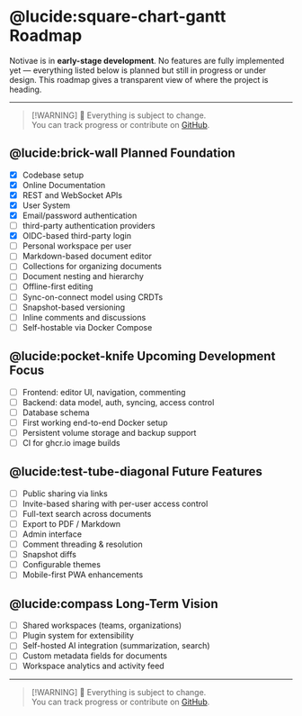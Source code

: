 # @lucide:square-chart-gantt Roadmap

Notivae is in **early-stage development**. No features are fully implemented yet — everything listed below is planned but still in progress or under design. This roadmap gives a transparent view of where the project is heading.

---

> [!WARNING] 🚧 Everything is subject to change.  
> You can track progress or contribute on [GitHub](https://github.com/notivae/notivae).

## @lucide:brick-wall Planned Foundation

- [X] Codebase setup
- [X] Online Documentation
- [X] REST and WebSocket APIs
- [X] User System
- [X] Email/password authentication
- [ ] third-party authentication providers
- [X] OIDC-based third-party login
- [ ] Personal workspace per user
- [ ] Markdown-based document editor
- [ ] Collections for organizing documents
- [ ] Document nesting and hierarchy
- [ ] Offline-first editing
- [ ] Sync-on-connect model using CRDTs
- [ ] Snapshot-based versioning
- [ ] Inline comments and discussions
- [ ] Self-hostable via Docker Compose

## @lucide:pocket-knife Upcoming Development Focus

- [ ] Frontend: editor UI, navigation, commenting
- [ ] Backend: data model, auth, syncing, access control
- [ ] Database schema
- [ ] First working end-to-end Docker setup
- [ ] Persistent volume storage and backup support
- [ ] CI for ghcr.io image builds

## @lucide:test-tube-diagonal Future Features

- [ ] Public sharing via links
- [ ] Invite-based sharing with per-user access control
- [ ] Full-text search across documents
- [ ] Export to PDF / Markdown
- [ ] Admin interface
- [ ] Comment threading & resolution
- [ ] Snapshot diffs
- [ ] Configurable themes
- [ ] Mobile-first PWA enhancements

## @lucide:compass Long-Term Vision

- [ ] Shared workspaces (teams, organizations)
- [ ] Plugin system for extensibility
- [ ] Self-hosted AI integration (summarization, search)
- [ ] Custom metadata fields for documents
- [ ] Workspace analytics and activity feed

---

> [!WARNING] 🚧 Everything is subject to change.  
> You can track progress or contribute on [GitHub](https://github.com/notivae/notivae).
